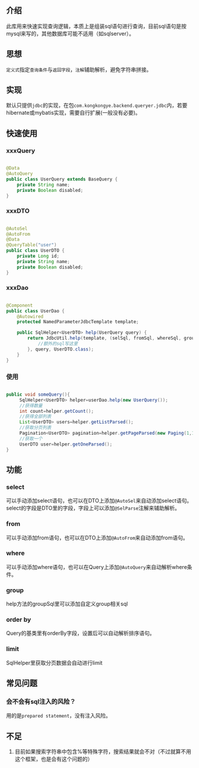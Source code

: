 ## 介绍

此库用来快速实现查询逻辑，本质上是组装sql语句进行查询，目前sql语句是按mysql来写的，其他数据库可能不适用（如sqlserver）。

## 思想

`定义式`指定`查询条件`与`返回字段`，`注解`辅助解析，避免字符串拼接。

## 实现

默认只提供`jdbc`的实现，在包`com.kongkongye.backend.queryer.jdbc`内，若要hibernate或mybatis实现，需要自行扩展(一般没有必要)。

## 快速使用

### xxxQuery

``` java

@Data
@AutoQuery
public class UserQuery extends BaseQuery {
    private String name;
    private Boolean disabled;
}
```

### xxxDTO

``` java

@AutoSel
@AutoFrom
@Data
@QueryTable("user")
public class UserDTO {
    private Long id;
    private String name;
    private Boolean disabled;
}
```

### xxxDao

``` java

@Component
public class UserDao {
    @Autowired
    protected NamedParameterJdbcTemplate template;

    public SqlHelper<UserDTO> help(UserQuery query) {
        return JdbcUtil.help(template, (selSql, fromSql, whereSql, groupSql, params) -> {
            //额外的sql写这里
        }, query, UserDTO.class);
    }
}
```

### 使用

``` java

public void someQuery(){
     SqlHelper<UserDTO> helper=userDao.help(new UserQuery());
     //获得数量
     int count=helper.getCount();
     //获得全部列表
     List<UserDTO> users=helper.getListParsed();
     //获取分页列表
     Pagination<UserDTO> pagination=helper.getPageParsed(new Paging(1,10));
     //获取一个
     UserDTO user=helper.getOneParsed();
}

```

## 功能

### select

可以手动添加select语句，也可以在DTO上添加`@AutoSel`来自动添加select语句。
select的字段是DTO里的字段，字段上可以添加`@SelParse`注解来辅助解析。

### from

可以手动添加from语句，也可以在DTO上添加`@AutoFrom`来自动添加from语句。

### where

可以手动添加where语句，也可以在Query上添加`@AutoQuery`来自动解析where条件。

### group

help方法的groupSql里可以添加自定义group相关sql

### order by

Query的基类里有orderBy字段，设置后可以自动解析排序语句。

### limit

SqlHelper里获取分页数据会自动进行limit

## 常见问题

### 会不会有sql注入的风险？

用的是`prepared statement`，没有注入风险。

## 不足

1. 目前如果搜索字符串中包含%等特殊字符，搜索结果就会不对（不过就算不用这个框架，也是会有这个问题的）